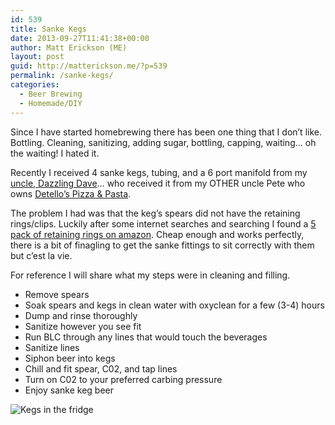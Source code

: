 ```yaml
---
id: 539
title: Sanke Kegs
date: 2013-09-27T11:41:38+00:00
author: Matt Erickson (ME)
layout: post
guid: http://matterickson.me/?p=539
permalink: /sanke-kegs/
categories:
  - Beer Brewing
  - Homemade/DIY
---
```

Since I have started homebrewing there has been one thing that I don&#8217;t like. Bottling. Cleaning, sanitizing, adding sugar, bottling, capping, waiting&#8230; oh the waiting! I hated it.  


  
Recently I received 4 sanke kegs, tubing, and a 6 port manifold from my <a href="http://dazzlingdave.com" title="Dazzling Dave" target="_blank" rel="external">uncle, Dazzling Dave</a>&#8230; who received it from my OTHER uncle Pete who owns <a href="http://detellospizza.us/" title="Detellos" target="_blank" rel="external">Detello&#8217;s Pizza & Pasta</a>.  


  
The problem I had was that the keg&#8217;s spears did not have the retaining rings/clips. Luckily after some internet searches and searching I found a <a href="http://www.amazon.com/gp/product/B0062O3W76/ref=oh_details_o04_s00_i00?ie=UTF8&#038;psc=1" title="Amazon Retaining Rings" target="_blank" rel="external">5 pack of retaining rings on amazon</a>. Cheap enough and works perfectly, there is a bit of finagling to get the sanke fittings to sit correctly with them but c&#8217;est la vie.  


  
For reference I will share what my steps were in cleaning and filling.
  


  * Remove spears
  * Soak spears and kegs in clean water with oxyclean for a few (3-4) hours
  * Dump and rinse thoroughly
  * Sanitize however you see fit
  * Run BLC through any lines that would touch the beverages
  * Sanitize lines
  * Siphon beer into kegs
  * Chill and fit spear, C02, and tap lines
  * Turn on C02 to your preferred carbing pressure
  * Enjoy sanke keg beer

<img src="http://i1.wp.com/lh5.googleusercontent.com/-KqU3eOPuve4/Uj4DKbE0j4I/AAAAAAAAElo/2L2v0HdLcOI/w489-h865-no/IMAG0012.jpg?w=750&#038;ssl=1" alt="Kegs in the fridge" rel="external" data-recalc-dims="1" />